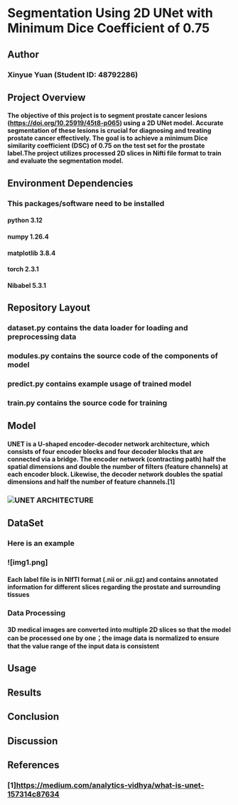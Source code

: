 # **Segmentation Using 2D UNet with Minimum Dice Coefficient of 0.75**
## Author
### Xinyue Yuan (Student ID: 48792286)
## Project Overview
#### The objective of this project is to segment prostate cancer lesions (https://doi.org/10.25919/45t8-p065) using a 2D UNet model. Accurate segmentation of these lesions is crucial for diagnosing and treating prostate cancer effectively. The goal is to achieve a minimum Dice similarity coefficient (DSC) of 0.75 on the test set for the prostate label.The project utilizes processed 2D slices in Nifti file format to train and evaluate the segmentation model.
## Environment Dependencies
### This packages/software need to be installed
#### python 3.12
#### numpy 1.26.4
#### matplotlib 3.8.4
#### torch 2.3.1
#### Nibabel 5.3.1
## Repository Layout
### dataset.py contains the data loader for loading and preprocessing data
### modules.py contains the source code of the components of model
### predict.py contains example usage of  trained model 
### train.py contains the source code for training
## Model
#### UNET is a U-shaped encoder-decoder network architecture, which consists of four encoder blocks and four decoder blocks that are connected via a bridge. The encoder network (contracting path) half the spatial dimensions and double the number of filters (feature channels) at each encoder block. Likewise, the decoder network doubles the spatial dimensions and half the number of feature channels.[1]
### ![UNET ARCHITECTURE](https://miro.medium.com/v2/resize:fit:1400/format:webp/1*lvXoKMHoPJMKpKK7keZMEA.png)
## DataSet
### Here is an example
### ![img1.png]
#### Each label file is in NIfTI format (.nii or .nii.gz) and contains annotated information for different slices regarding the prostate and surrounding tissues
### Data Processing
#### 3D medical images are converted into multiple 2D slices so that the model can be processed one by one；the image data is normalized to ensure that the value range of the input data is consistent
## Usage
###
## Results
###
## Conclusion
###
## Discussion
### 
## References
### [1]https://medium.com/analytics-vidhya/what-is-unet-157314c87634

